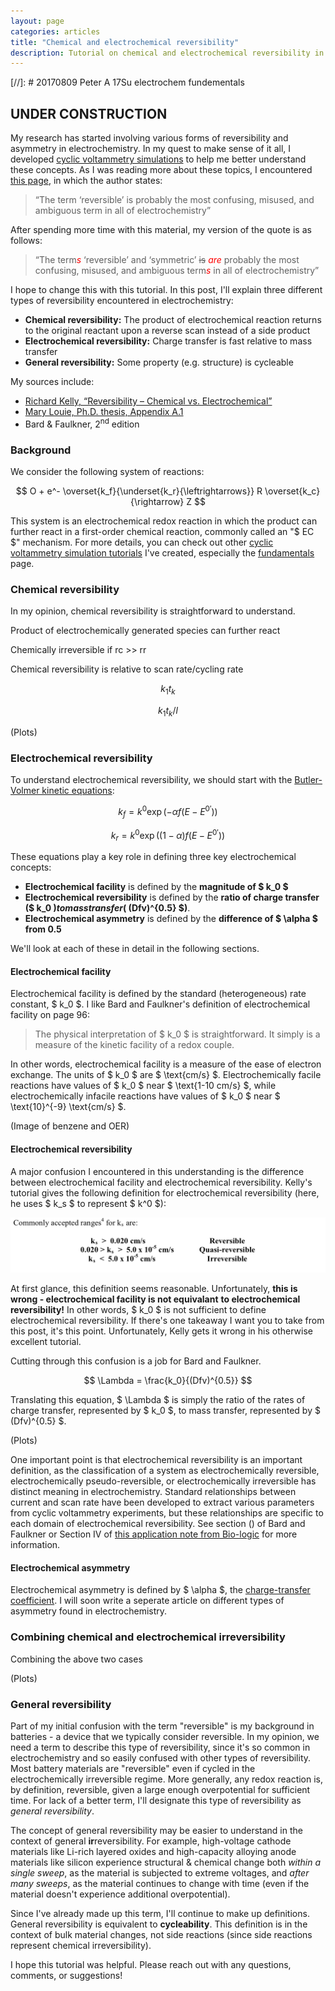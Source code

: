 ```yaml
---
layout: page
categories: articles
title: "Chemical and electrochemical reversibility"
description: Tutorial on chemical and electrochemical reversibility in cyclic voltammetry simulations
---
```


[//]: # 20170809 Peter A 17Su electrochem fundementals

## UNDER CONSTRUCTION

My research has started involving various forms of reversibility and asymmetry
in electrochemistry.
In my quest to make sense of it all, I developed
[cyclic voltammetry simulations](/cyclic_voltammetry_simulation\index)
to help me better understand these concepts.
As I was reading more about these topics, I encountered
[this page](http://www.asdlib.org/onlineArticles/ecourseware/Kelly_Potentiometry/PDF-4-Reversibility.pdf),
in which the author states:

> “The term ‘reversible’ is probably the most confusing, misused, and ambiguous term in all of electrochemistry”

After spending more time with this material, my version of the quote is as follows:

> “The term<span style="color:red">*s*</span> ‘reversible’ and ‘symmetric’ ~~is~~ <span style="color:red">*are*</span> probably the most confusing, misused, and ambiguous term<span style="color:red">*s*</span> in all of electrochemistry”

I hope to change this with this tutorial.
In this post, I'll explain three different types of reversibility encountered in electrochemistry:
- **Chemical reversibility:** The product of electrochemical reaction returns
to the original reactant upon a reverse scan instead of a side product
- **Electrochemical reversibility:** Charge transfer is fast relative to mass transfer
- **General reversibility:** Some property (e.g. structure) is cycleable

My sources include:
- [Richard Kelly, “Reversibility – Chemical vs. Electrochemical”](http://www.asdlib.org/onlineArticles/ecourseware/Kelly_Potentiometry/PDF-4-Reversibility.pdf)
- [Mary Louie, Ph.D. thesis, Appendix A.1](http://thesis.library.caltech.edu/6420/4/Appendix.pdf)
- Bard & Faulkner, 2<sup>nd</sup> edition

### Background

We consider the following system of reactions:

$$ O + e^- \overset{k_f}{\underset{k_r}{\leftrightarrows}} R \overset{k_c}{\rightarrow} Z $$

This system is an electrochemical redox reaction in which the
product can further react in a first-order chemical reaction,
commonly called an "$ EC $" mechanism.
For more details, you can check out other
[cyclic voltammetry simulation tutorials](/cyclic_voltammetry_simulation/index.html)
I've created, especially the
[fundamentals](/cyclic_voltammetry_simulation/fundamentals.html) page.

### Chemical reversibility

In my opinion, chemical reversibility is straightforward to understand.

Product of electrochemically generated species can further react

Chemically irreversible if rc >> rr

Chemical reversibility is relative to scan rate/cycling rate

$$ k_1 t_k $$

$$ k_1 t_k / l $$

(Plots)

### Electrochemical reversibility

To understand electrochemical reversibility, we should start with the
[Butler-Volmer kinetic equations](https://en.wikipedia.org/wiki/Butler–Volmer_equation):

$$ k_f = k^0 \exp\left({-\alpha f (E - E^{0'})}\right) $$

$$ k_r = k^0 \exp\left({(1-\alpha) f (E - E^{0'})}\right) $$

These equations play a key role in defining three key electrochemical concepts:
- **Electrochemical facility** is defined by the **magnitude of $ k_0 $**
- **Electrochemical reversibility** is defined by the **ratio of charge transfer**
**($ k_0 $) to mass transfer ($ (Dfv)^{0.5} $)**.
- **Electrochemical asymmetry** is defined by the **difference of $ \alpha $ from 0.5**

We'll look at each of these in detail in the following sections.

#### Electrochemical facility

Electrochemical facility is defined by the standard (heterogeneous) rate constant, $ k_0 $.
I like Bard and Faulkner's definition of electrochemical facility on page 96:
>The physical interpretation of $ k_0 $ is straightforward.
>It simply is a measure of the kinetic facility of a redox couple.

In other words, electrochemical facility is a measure of the ease
of electron exchange.
The units of $ k_0 $ are $ \text{cm/s} $.
Electrochemically facile reactions have values of
$ k_0 $ near $ \text{1-10 cm/s} $, while
electrochemically infacile reactions have values of
$ k_0 $ near $ \text{10}^{-9} \text{cm/s} $.

(Image of benzene and OER)

#### Electrochemical reversibility

A major confusion I encountered in this understanding is the difference between
electrochemical facility and electrochemical reversibility.
Kelly's tutorial gives the following definition for electrochemical reversibility
(here, he uses $ k_s $ to represent $ k^0 $):

![Kelly reversibility definition](/img/cyclic_voltammetry/kelly_rev.png)

At first glance, this definition seems reasonable.
Unfortunately, **this is wrong - electrochemical facility is not equivalant**
**to electrochemical reversibility!**
In other words, $ k_0 $ is not sufficient to define electrochemical reversibility.
If there's one takeaway I want you to take from this post, it's this point.
Unfortunately, Kelly gets it wrong in his otherwise excellent tutorial.

Cutting through this confusion is a job for Bard and Faulkner.

$$ \Lambda = \frac{k_0}{(Dfv)^{0.5}} $$

Translating this equation,
$ \Lambda $ is simply the ratio of the rates of charge transfer, represented by $ k_0 $,
 to mass transfer, represented by $ (Dfv)^{0.5} $.

 (Plots)

One important point is that electrochemical reversibility is an
important definition, as the classification of a system as electrochemically
reversible, electrochemically pseudo-reversible, or electrochemically
irreversible has distinct meaning in electrochemistry.
Standard relationships between current and scan rate have been developed
to extract various parameters from cyclic voltammetry experiments, but these
relationships are specific to each domain of electrochemical reversibility.
See section () of Bard and Faulkner or Section IV of
[this application note from Bio-logic](http://www.bio-logic.net/wp-content/uploads/20131128-Application_note_41-1.pdf)
for more information.

#### Electrochemical asymmetry

Electrochemical asymmetry is defined by $ \alpha $, the
[charge-transfer coefficient](https://en.wikipedia.org/wiki/Charge_transfer_coefficient).
I will soon write a seperate article on different types of asymmetry found
in electrochemistry.

### Combining chemical and electrochemical irreversibility

Combining the above two cases

(Plots)

### General reversibility

Part of my initial confusion with the term "reversible" is my background
in batteries - a device that we typically consider reversible.
In my opinion, we need a term to describe this type of reversibility,
since it's so common in electrochemistry and so easily confused with other
types of reversibility.
Most battery materials are "reversible" even if cycled in the
electrochemically irreversible regime.
More generally, any redox reaction is, by definition, reversible,
given a large enough overpotential for sufficient time.
For lack of a better term, I'll designate this type of reversibility as
*general reversibility*.

The concept of general reversibility may be easier to understand in the
context of general **ir**reversibility.
For example, high-voltage cathode materials like Li-rich layered oxides and
high-capacity alloying anode materials like silicon experience
structural & chemical change both *within a single sweep*,
as the material is subjected to extreme voltages,
and *after many sweeps*, as the material continues to change with time
(even if the material doesn't experience additional overpotential).

Since I've already made up this term, I'll continue to make up definitions.
General reversibility is equivalent to **cycleability**.
This definition is in the context of bulk material changes, not
side reactions (since side reactions represent chemical irreversibility).

I hope this tutorial was helpful. Please reach out with any questions, comments, or suggestions!
